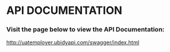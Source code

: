 # API DOCUMENTATION

### Visit the page below to view the API Documentation:

http://uatemployer.ubidyapi.com/swagger/index.html
